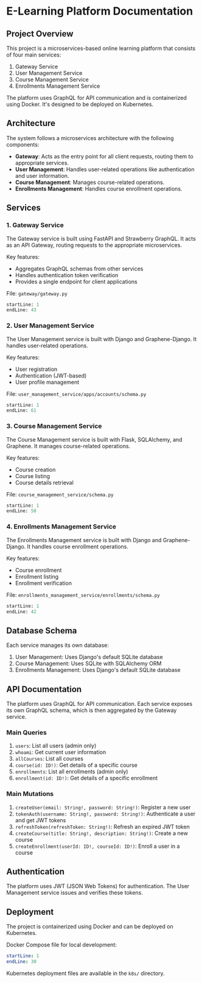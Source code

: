 # E-Learning Platform Documentation

## Project Overview

This project is a microservices-based online learning platform that consists of four main services:

1. Gateway Service
2. User Management Service
3. Course Management Service
4. Enrollments Management Service

The platform uses GraphQL for API communication and is containerized using Docker. It's designed to be deployed on Kubernetes.

## Architecture

The system follows a microservices architecture with the following components:

- **Gateway**: Acts as the entry point for all client requests, routing them to appropriate services.
- **User Management**: Handles user-related operations like authentication and user information.
- **Course Management**: Manages course-related operations.
- **Enrollments Management**: Handles course enrollment operations.

## Services

### 1. Gateway Service

The Gateway service is built using FastAPI and Strawberry GraphQL. It acts as an API Gateway, routing requests to the appropriate microservices.

Key features:
- Aggregates GraphQL schemas from other services
- Handles authentication token verification
- Provides a single endpoint for client applications

File: `gateway/gateway.py`
```python:gateway/gateway.py
startLine: 1
endLine: 43
```

### 2. User Management Service

The User Management service is built with Django and Graphene-Django. It handles user-related operations.

Key features:
- User registration
- Authentication (JWT-based)
- User profile management

File: `user_management_service/apps/accounts/schema.py`
```python:user_management_service/apps/accounts/schema.py
startLine: 1
endLine: 61
```

### 3. Course Management Service

The Course Management service is built with Flask, SQLAlchemy, and Graphene. It manages course-related operations.

Key features:
- Course creation
- Course listing
- Course details retrieval

File: `course_management_service/schema.py`
```python:course_management_service/schema.py
startLine: 1
endLine: 58
```

### 4. Enrollments Management Service

The Enrollments Management service is built with Django and Graphene-Django. It handles course enrollment operations.

Key features:
- Course enrollment
- Enrollment listing
- Enrollment verification

File: `enrollments_management_service/enrollments/schema.py`
```python:enrollments_management_service/enrollments/schema.py
startLine: 1
endLine: 42
```

## Database Schema

Each service manages its own database:

1. User Management: Uses Django's default SQLite database
2. Course Management: Uses SQLite with SQLAlchemy ORM
3. Enrollments Management: Uses Django's default SQLite database

## API Documentation

The platform uses GraphQL for API communication. Each service exposes its own GraphQL schema, which is then aggregated by the Gateway service.

### Main Queries

1. `users`: List all users (admin only)
2. `whoami`: Get current user information
3. `allCourses`: List all courses
4. `course(id: ID!)`: Get details of a specific course
5. `enrollments`: List all enrollments (admin only)
6. `enrollment(id: ID!)`: Get details of a specific enrollment

### Main Mutations

1. `createUser(email: String!, password: String!)`: Register a new user
2. `tokenAuth(username: String!, password: String!)`: Authenticate a user and get JWT tokens
3. `refreshToken(refreshToken: String!)`: Refresh an expired JWT token
4. `createCourse(title: String!, description: String!)`: Create a new course
5. `createEnrollment(userId: ID!, courseId: ID!)`: Enroll a user in a course

## Authentication

The platform uses JWT (JSON Web Tokens) for authentication. The User Management service issues and verifies these tokens.

## Deployment

The project is containerized using Docker and can be deployed on Kubernetes.

Docker Compose file for local development:
```yaml:docker-compose.yml
startLine: 1
endLine: 30
```

Kubernetes deployment files are available in the `k8s/` directory.

